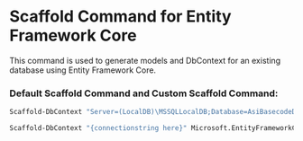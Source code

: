 # Scaffold Command for Entity Framework Core

This command is used to generate models and DbContext for an existing database using Entity Framework Core.

### Default Scaffold Command and Custom Scaffold Command:
```bash
Scaffold-DbContext "Server=(LocalDB)\MSSQLLocalDB;Database=AsiBasecodeDb;Integrated Security=False;Trusted_Connection=True" Microsoft.EntityFrameworkCore.SqlServer -OutputDir Models -ContextDir . -F

Scaffold-DbContext "{connectionstring here}" Microsoft.EntityFrameworkCore.SqlServer -OutputDir Models -ContextDir . -F
